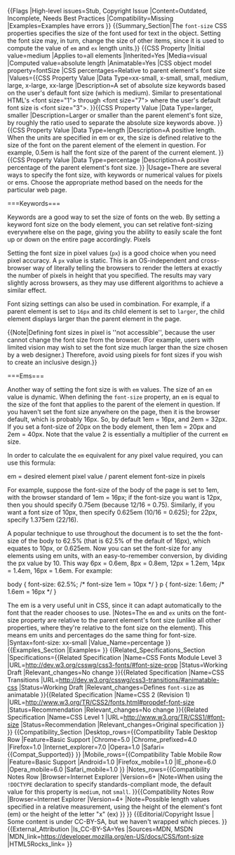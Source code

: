 {{Flags
|High-level issues=Stub, Copyright Issue
|Content=Outdated, Incomplete, Needs Best Practices
|Compatibility=Missing
|Examples=Examples have errors
}}
{{Summary_Section|The <code>font-size</code> CSS properties specifies the size of the font used for text in the object. Setting the font size may, in turn, change the size of other items, since it is used to compute the value of <code>em</code> and <code>ex</code> length units.}}
{{CSS Property
|Initial value=medium
|Applies to=all elements
|Inherited=Yes
|Media=visual
|Computed value=absolute length
|Animatable=Yes
|CSS object model property=fontSize
|CSS percentages=Relative to parent element's font size
|Values={{CSS Property Value
|Data Type=xx-small, x-small, small, medium, large, x-large, xx-large
|Description=A set of absolute size keywords based on the user's default font size (which is medium). Similar to presentational HTML's &lt;font size="1"> through &lt;font size="7"> where the user's default font size is &lt;font size="3">.
}}{{CSS Property Value
|Data Type=larger, smaller
|Description=Larger or smaller than the parent element's font size, by roughly the ratio used to separate the absolute size keywords above.
}}{{CSS Property Value
|Data Type=length
|Description=A positive length. When the units are specified in em or ex,  the size is defined relative to the size of the font on the parent element of the element in question. For example, 0.5em is half the font size of the parent of the current element.
}}{{CSS Property Value
|Data Type=percentage
|Description=A positive percentage of the parent element's font size.
}}
|Usage=There are several ways to specify the font size, with keywords or numerical values for pixels or ems. Choose the appropriate method based on the needs for the particular web page.

===Keywords===

Keywords are a good way to set the size of fonts on the web. By setting a keyword font size on the body element, you can set relative font-sizing everywhere else on the page, giving you the ability to easily scale the font up or down on the entire page accordingly.
Pixels

Setting the font size in pixel values (<code>px</code>) is a good choice when you need pixel accuracy. A <code>px</code> value is static. This is an OS-independent and cross-browser way of literally telling the browsers to render the letters at exactly the number of pixels in height that you specified. The results may vary slightly across browsers, as they may use different algorithms to achieve a similar effect.

Font sizing settings can also be used in combination. For example, if a parent element is set to <code>16px</code> and its child element is set to <code>larger</code>, the child element displays larger than the parent element in the page.

{{Note|Defining font sizes in pixel is ''not accessible'', because the user cannot change the font size from the browser. (For example, users with limited vision may wish to set the font size much larger than the size chosen by a web designer.) Therefore, avoid using pixels for font sizes if you wish to create an inclusive design.}}


===Ems===

Another way of setting the font size is with <code>em</code> values. The size of an <code>em</code> value is dynamic. When defining the <code>font-size</code> property, an <code>em</code> is equal to the size of the font that applies to the parent of the element in question. If you haven't set the font size anywhere on the page, then it is the browser default, which is probably 16px. So, by default 1em = 16px, and 2em = 32px. If you set a font-size of 20px on the body element, then 1em = 20px and 2em = 40px. Note that the value 2 is essentially a multiplier of the current <code>em</code> size.

In order to calculate the <code>em</code> equivalent for any pixel value required, you can use this formula:

<syntaxhighlight lang="css">
em = desired element pixel value / parent element font-size in pixels
</syntaxhighlight>

For example, suppose the font-size of the body of the page is set to 1em, with the browser standard of 1em = 16px; if the font-size you want is 12px, then you should specify 0.75em (because 12/16 = 0.75). Similarly, if you want a font size of 10px, then specify 0.625em (10/16 = 0.625); for 22px, specify 1.375em (22/16).

A popular technique to use throughout the document is to set the the font-size of the body to 62.5% (that is 62.5% of the default of 16px), which equates to 10px, or 0.625em. Now you can set the font-size for any elements using em units, with an easy-to-remember conversion, by dividing the px value by 10. This way 6px = 0.6em, 8px = 0.8em, 12px = 1.2em, 14px = 1.4em, 16px = 1.6em. For example:

<syntaxhighlight lang="css">
body {
  font-size: 62.5%; /* font-size 1em = 10px */
}
p {
  font-size: 1.6em; /* 1.6em = 16px */
}
</syntaxhighlight>

The em is a very useful unit in CSS, since it can adapt automatically to the font that the reader chooses to use.
|Notes=The <code>em</code> and <code>ex</code> units on the font-size property are relative to the parent element's font size (unlike all other properties, where they're relative to the font size on the element). This means em units and percentages do the same thing for font-size.
|Syntax=font-size: xx-small
|Value_Name=percentage
}}
{{Examples_Section
|Examples=
}}
{{Related_Specifications_Section
|Specifications={{Related Specification
|Name=CSS Fonts Module Level 3
|URL=http://dev.w3.org/csswg/css3-fonts/#font-size-prop
|Status=Working Draft
|Relevant_changes=No change
}}{{Related Specification
|Name=CSS Transitions
|URL=http://dev.w3.org/csswg/css3-transitions/#animatable-css
|Status=Working Draft
|Relevant_changes=Defines <code>font-size</code> as animatable
}}{{Related Specification
|Name=CSS 2 (Revision 1)
|URL=http://www.w3.org/TR/CSS2/fonts.html#propdef-font-size
|Status=Recommendation
|Relevant_changes=No change
}}{{Related Specification
|Name=CSS Level 1
|URL=http://www.w3.org/TR/CSS1/#font-size
|Status=Recommendation
|Relevant_changes=Original specification
}}
}}
{{Compatibility_Section
|Desktop_rows={{Compatibility Table Desktop Row
|Feature=Basic Support
|Chrome=5.0
|Chrome_prefixed=4.0
|Firefox=1.0
|Internet_explorer=7.0
|Opera=1.0
|Safari={{Compat_Supported}}
}}
|Mobile_rows={{Compatibility Table Mobile Row
|Feature=Basic Support
|Android=1.0
|Firefox_mobile=1.0
|IE_phone=6.0
|Opera_mobile=6.0
|Safari_mobile=1.0
}}
|Notes_rows={{Compatibility Notes Row
|Browser=Internet Explorer
|Version=6+
|Note=When using the <code>!DOCTYPE</code> declaration to specify standards-compliant mode, the default value for this property is <code>medium</code>, not <code>small</code>.
}}{{Compatibility Notes Row
|Browser=Internet Explorer
|Version=4+
|Note=Possible length values specified in a relative measurement, using the height of the element's font (em) or the height of the letter "x" (ex)
}}
}}
{{Editorial/Copyright Issue | Some content is under CC-BY-SA, but we haven't wrapped which pieces. }}
{{External_Attribution
|Is_CC-BY-SA=Yes
|Sources=MDN, MSDN
|MDN_link=https://developer.mozilla.org/en-US/docs/CSS/font-size
|HTML5Rocks_link=
}}